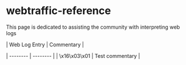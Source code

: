 # webtraffic-reference
This page is dedicated to assisting the community with interpreting web logs

| Web Log Entry | Commentary |

| -------- | -------- | 
| \x16\x03\x01 | Test commentary | 


